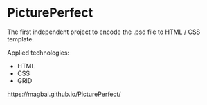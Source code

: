 # PicturePerfect

The first independent project to encode the .psd file to HTML / CSS template.

Applied technologies:
- HTML
- CSS
- GRID

 https://magbal.github.io/PicturePerfect/

